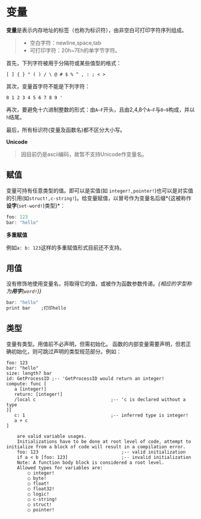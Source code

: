 # 变量

**变量**是表示内存地址的标签（也称为标识符），由非空白可打印字符序列组成。

>* 空白字符：newline,space,tab
>* 可打印字符：20h~7Eh的单字节字符。

首先，下列字符被用于分隔符或某些值型的格式：

```
[ ] { } " ( ) / \ @ # $ % ^ , : ; < >
```

其次，变量首字符不能是下列字符：

    0 1 2 3 4 5 6 7 8 9 '

再次，要避免十六进制整数的形式：由`A~F`开头，且由2,4,8个`A~F`与`0~9`构成，并以`h`结尾。

最后，所有标识符(变量及函数名)都不区分大小写。

**Unicode**
>因目前仍是ascii编码，故暂不支持Unicode作变量名。

## 赋值

变量可持有任意类型的值。即可以是实值(如 `integer!,pointer!`)也可以是对实值的引用(如`struct!,c-string!`)。给变量赋值，以冒号作为变量名后缀*{这被称作**设字**(`set-word!`)类型}*：

```R
foo: 123
bar: "hello"
```

**多重赋值**

例如`a: b: 123`这样的多重赋值形式目前还不支持。

## 用值

没有修饰地使用变量名，将取得它的值，或被作为函数参数传递。*{相应的字型称为**用字**(`word!`)}*

```R
bar: "hello"
print bar    ;打印hello
```

## 类型

变量有类型。用值前不必声明，但需初始化。
函数的内部变量需要声明，但若正确初始化，则可跳过声明的类型规范部分。例如：

```
foo: 123
bar: "hello"
size: length? bar
id: GetProcessID ;-- 'GetProcessID would return an integer!
compute: func [
   a [integer!]
   return: [integer!]
   /local c                            ;-- 'c is declared without a type
][
   c: 1                                ;-- inferred type is integer!
   a + c
]
```

		are valid variable usages.
		Initializations have to be done at root level of code, attempt to initialize from a block of code will result in a compilation error.
		foo: 123                               ;-- valid initialization
		if a < b [foo: 123]                    ;-- invalid initialization
		Note: A function body block is considered a root level.
		Allowed types for variables are:
			○ integer!
			○ byte!
			○ float!
			○ float32!
			○ logic!
			○ c-string!
			○ struct!
			○ pointer!
